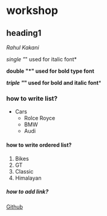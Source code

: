 # workshop
## heading1
*Rahul Kakani*

*single "*" used for italic font*

**double "*" used for bold type font**

***triple "*" used for bold and italic font***

### how to write list?
* Cars
  * Rolce Royce
  * BMW
  * Audi
#### how to write ordered list?
1. Bikes
  1. GT
  2. Classic
  3. Himalayan
##### how to add link?
[Github](https://www.google.com/search?channel=fs&client=ubuntu&q=github.com)
  

